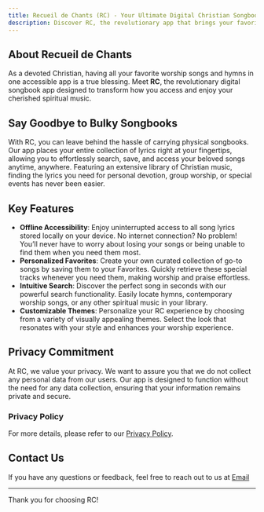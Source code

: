 ```yaml
---
title: Recueil de Chants (RC) - Your Ultimate Digital Christian Songbook
description: Discover RC, the revolutionary app that brings your favorite worship songs and hymns to your fingertips
---
```


## About Recueil de Chants

As a devoted Christian, having all your favorite worship songs and hymns in one accessible app is a true blessing. Meet **RC**, the revolutionary digital songbook app designed to transform how you access and enjoy your cherished spiritual music.

## Say Goodbye to Bulky Songbooks

With RC, you can leave behind the hassle of carrying physical songbooks. Our app places your entire collection of lyrics right at your fingertips, allowing you to effortlessly search, save, and access your beloved songs anytime, anywhere. Featuring an extensive library of Christian music, finding the lyrics you need for personal devotion, group worship, or special events has never been easier.

## Key Features

- **Offline Accessibility**: Enjoy uninterrupted access to all song lyrics stored locally on your device. No internet connection? No problem! You’ll never have to worry about losing your songs or being unable to find them when you need them most.
- **Personalized Favorites**: Create your own curated collection of go-to songs by saving them to your Favorites. Quickly retrieve these special tracks whenever you need them, making worship and praise effortless.
- **Intuitive Search**: Discover the perfect song in seconds with our powerful search functionality. Easily locate hymns, contemporary worship songs, or any other spiritual music in your library.
- **Customizable Themes**: Personalize your RC experience by choosing from a variety of visually appealing themes. Select the look that resonates with your style and enhances your worship experience.

## Privacy Commitment

At RC, we value your privacy. We want to assure you that we do not collect any personal data from our users. Our app is designed to function without the need for any data collection, ensuring that your information remains private and secure.

### Privacy Policy

For more details, please refer to our [Privacy Policy](https://github.com/itsjoelsango/RC-Website/blob/main/_posts/2025-04-16-privacy-policy.md).

## Contact Us

If you have any questions or feedback, feel free to reach out to us at [Email](appdevwithme@gmail.com)

---

Thank you for choosing RC!
